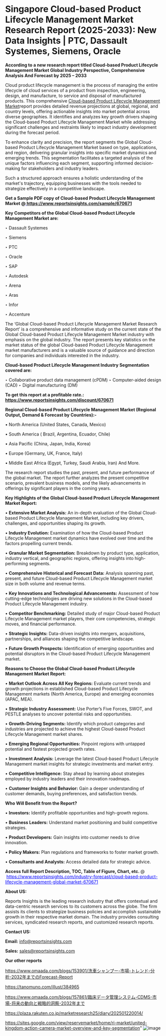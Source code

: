# Singapore Cloud-based Product Lifecycle Management Market Research Report (2025-2033): New Data Insights | PTC, Dassault Systemes, Siemens, Oracle

<strong>According to a new research report titled Cloud-based Product Lifecycle Management Market Global Industry Perspective, Comprehensive Analysis And Forecast by 2025 – 2033</strong>

Cloud product lifecycle management is the process of managing the entire lifecycle of cloud services of a product from inspection, engineering, design, and manufacture, to service and disposal of manufactured products. This comprehensive <a href=https://www.reportsinsights.com/sample/670671>Cloud-based Product Lifecycle Management Market</a>report provides detailed revenue projections at global, regional, and country levels, offering actionable insights into market potential across diverse geographies. It identifies and analyzes key growth drivers shaping the Cloud-based Product Lifecycle Management Market while addressing significant challenges and restraints likely to impact industry development during the forecast period.

To enhance clarity and precision, the report segments the Global Cloud-based Product Lifecycle Management Market based on type, applications, and region, delivering granular insights into specific market dynamics and emerging trends. This segmentation facilitates a targeted analysis of the unique factors influencing each segment, supporting informed decision-making for stakeholders and industry leaders.

Such a structured approach ensures a holistic understanding of the market's trajectory, equipping businesses with the tools needed to strategize effectively in a competitive landscape.

<strong>Get a Sample PDF copy of Cloud-based Product Lifecycle Management Market </strong><strong>@<a href=https://www.reportsinsights.com/sample/670671 style=color:#0000ff;> https://www.reportsinsights.com/sample/670671</a></strong></font>

<strong>Key Competitors of the Global Cloud-based Product Lifecycle Management Market are:</strong>

‣ Dassault Systemes

‣ Siemens

‣ PTC

‣ Oracle

‣ SAP

‣ Autodesk

‣ Arena

‣ Aras

‣ Infor

‣ Accenture

The ‘Global Cloud-based Product Lifecycle Management Market Research Report’ is a comprehensive and informative study on the current state of the Global Cloud-based Product Lifecycle Management Market industry with emphasis on the global industry. The report presents key statistics on the market status of the global Cloud-based Product Lifecycle Management market manufacturers and is a valuable source of guidance and direction for companies and individuals interested in the industry.

<strong>Cloud-based Product Lifecycle Management Industry Segmentation covered are:</strong>

‣ Collaborative product data management (cPDM)
‣ Computer-aided design (CAD)
‣ Digital manufacturing (DM)

<strong>To get this report at a profitable rate.: <a href=https://www.reportsinsights.com/discount/670671 style=color:#0000ff;>https://www.reportsinsights.com/discount/670671</a></strong></font>

<strong>Regional Cloud-based Product Lifecycle Management Market (Regional Output, Demand &amp; Forecast by Countries):-</strong>

• North America (United States, Canada, Mexico)

• South America ( Brazil, Argentina, Ecuador, Chile)

• Asia Pacific (China, Japan, India, Korea)

• Europe (Germany, UK, France, Italy)

• Middle East Africa (Egypt, Turkey, Saudi Arabia, Iran) And More.

The research report studies the past, present, and future performance of the global market. The report further analyzes the present competitive scenario, prevalent business models, and the likely advancements in offerings by significant players in the coming years.

<strong>Key Highlights of the Global Cloud-based Product Lifecycle Management Market Report:</strong>

• <strong>Extensive Market Analysis:</strong> An in-depth evaluation of the Global Cloud-based Product Lifecycle Management Market, including key drivers, challenges, and opportunities shaping its growth.

• <strong>Industry Evolution:</strong> Examination of how the Cloud-based Product Lifecycle Management market dynamics have evolved over time and the factors propelling current trends.

• <strong>Granular Market Segmentation:</strong> Breakdown by product type, application, industry vertical, and geographic regions, offering insights into high-performing segments.

• <strong>Comprehensive Historical and Forecast Data:</strong> Analysis spanning past, present, and future Cloud-based Product Lifecycle Management market size in both volume and revenue terms.

• <strong>Key Innovations and Technological Advancements:</strong> Assessment of how cutting-edge technologies are driving new solutions in the Cloud-based Product Lifecycle Management industry.

• <strong>Competitor Benchmarking:</strong> Detailed study of major Cloud-based Product Lifecycle Management market players, their core competencies, strategic moves, and financial performance.

• <strong>Strategic Insights:</strong> Data-driven insights into mergers, acquisitions, partnerships, and alliances shaping the competitive landscape.

• <strong>Future Growth Prospects:</strong> Identification of emerging opportunities and potential disruptors in the Cloud-based Product Lifecycle Management market.

<strong>Reasons to Choose the Global Cloud-based Product Lifecycle Management Market Report:</strong>

• <strong>Market Outlook Across All Key Regions:</strong> Evaluate current trends and growth projections in established Cloud-based Product Lifecycle Management markets (North America, Europe) and emerging economies (APAC, MEA).

• <strong>Strategic Industry Assessment:</strong> Use Porter’s Five Forces, SWOT, and PESTLE analyses to uncover potential risks and opportunities.

• <strong>Growth-Driving Segments:</strong> Identify which product categories and industries are projected to achieve the highest Cloud-based Product Lifecycle Management market shares.

• <strong>Emerging Regional Opportunities:</strong> Pinpoint regions with untapped potential and fastest projected growth rates.

• <strong>Investment Analysis:</strong> Leverage the latest Cloud-based Product Lifecycle Management market insights for strategic investments and market entry.

• <strong>Competitive Intelligence:</strong> Stay ahead by learning about strategies employed by industry leaders and their innovation roadmaps.

• <strong>Customer Insights and Behavior:</strong> Gain a deeper understanding of customer demands, buying preferences, and satisfaction trends.

<strong>Who Will Benefit from the Report?</strong>

• <strong>Investors:</strong> Identify profitable opportunities and high-growth regions.

• <strong>Business Leaders:</strong> Understand market positioning and build competitive strategies.

• <strong>Product Developers:</strong> Gain insights into customer needs to drive innovation.

• <strong>Policy Makers:</strong> Plan regulations and frameworks to foster market growth.

• <strong>Consultants and Analysts:</strong> Access detailed data for strategic advice.
</ul>
<strong>Access full Report Description, TOC, Table of Figure, Chart, etc. </strong>@  <a href=https://www.reportsinsights.com/industry-forecast/cloud-based-product-lifecycle-management-global-market-670671 style=color:#0000ff;>https://www.reportsinsights.com/industry-forecast/cloud-based-product-lifecycle-management-global-market-670671</a></font>

<strong><strong>About US</strong>:</strong>

Reports Insights is the leading research industry that offers contextual and data-centric research services to its customers across the globe. The firm assists its clients to strategize business policies and accomplish sustainable growth in their respective market domain. The industry provides consulting services, syndicated research reports, and customized research reports.

<strong>Contact US:</strong>

<p class=""""><b>Email:</b> <a href=mailto:info@reportsinsights.com>info@reportsinsights.com</a></p>
<p class=""""><b>Sales:</b> <a href=mailto:sales@reportsinsights.com>sales@reportsinsights.com</a></p>

<strong>Our other reports</strong>

<a href=https://www.omaada.com/blogs/153901/洗車シャンプー-市場-トレンド-分析-2032年までのForecast-Report>https://www.omaada.com/blogs/153901/洗車シャンプー-市場-トレンド-分析-2032年までのForecast-Report</a>

<a href=https://tanomuno.com/illust/384965>https://tanomuno.com/illust/384965</a>

<a href=https://www.omaada.com/blogs/157861/臨床データ管理システム-CDMS-市場-将来の動向と戦略的洞察-2032年まで>https://www.omaada.com/blogs/157861/臨床データ管理システム-CDMS-市場-将来の動向と戦略的洞察-2032年まで</a>

<a href=https://plaza.rakuten.co.jp/marketresearch25/diary/202501220014/>https://plaza.rakuten.co.jp/marketresearch25/diary/202501220014/</a>

<a href=https://sites.google.com/view/reservemarket/home/ri-market/united-kingdom-action-camera-market-overview-and-key-segmentation>https://sites.google.com/view/reservemarket/home/ri-market/united-kingdom-action-camera-market-overview-and-key-segmentation</a>"
![image](https://github.com/user-attachments/assets/9ab579f1-67de-41e1-b7ae-f41cd9b7cacf)
